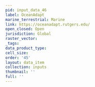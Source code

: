 ```yaml
---
pid: input_data_46
label: OceanAdapt
marine_terrestrial: Marine
link: https://oceanadapt.rutgers.edu/
open_closed: Open
jurisdiction: Global
raster_vector: 
_tags: 
data_product_type: 
cell_size: 
order: '45'
layout: data_item
collection: inputs
thumbnail: ''
full: ''
---
```

